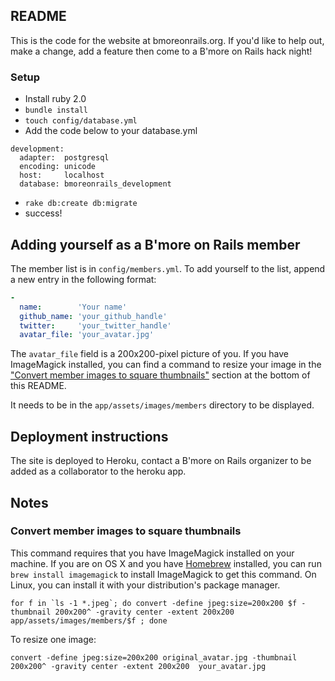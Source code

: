 ## README


This is the code for the website at bmoreonrails.org. If you'd like to help out, make a change, add a feature then come to a B'more on Rails hack night!

### Setup

* Install ruby 2.0
* `bundle install`
* `touch config/database.yml`
* Add the code below to your database.yml
```
development:
  adapter:  postgresql
  encoding: unicode
  host:     localhost
  database: bmoreonrails_development
```
* `rake db:create db:migrate`
* success!

## Adding yourself as a B'more on Rails member

The member list is in `config/members.yml`. To add yourself to the list, append a new entry in the following format:

```yaml
-
  name:        'Your name'
  github_name: 'your_github_handle'
  twitter:     'your_twitter_handle'
  avatar_file: 'your_avatar.jpg'
```

The `avatar_file` field is a 200x200-pixel picture of you. If you have ImageMagick installed, you can find a command to resize your image in the ["Convert member images to square thumbnails"](https://github.com/bmoreonrails/bmoreonrails.org#convert-member-images-to-square-thumbnails) section at the bottom of this README.

It needs to be in the `app/assets/images/members` directory to be displayed.

## Deployment instructions

The site is deployed to Heroku, contact a B'more on Rails organizer to be added as a collaborator to the heroku app.

## Notes

### Convert member images to square thumbnails

This command requires that you have ImageMagick installed on your machine. If you are on OS X and you have [Homebrew](http://brew.sh) installed, you can run `brew install imagemagick` to install ImageMagick to get this command. On Linux, you can install it with your distribution's package manager.

    for f in `ls -1 *.jpeg`; do convert -define jpeg:size=200x200 $f -thumbnail 200x200^ -gravity center -extent 200x200 app/assets/images/members/$f ; done

To resize one image:

    convert -define jpeg:size=200x200 original_avatar.jpg -thumbnail 200x200^ -gravity center -extent 200x200  your_avatar.jpg
